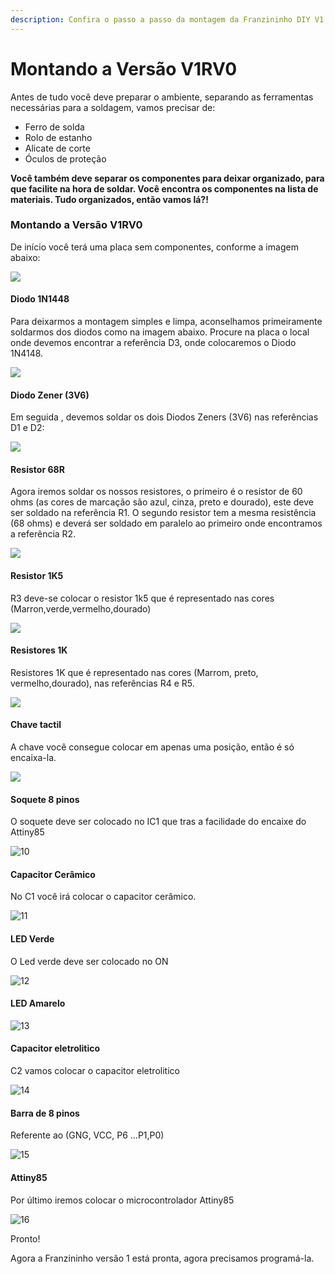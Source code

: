 ```yaml
---
description: Confira o passo a passo da montagem da Franzininho DIY V1
---
```


# Montando a Versão V1RV0

Antes de tudo você deve preparar o ambiente, separando as ferramentas necessárias para a soldagem, vamos precisar de:

* Ferro de solda
* Rolo de estanho
* Alicate de corte
* Óculos de proteção

**Você também deve separar os componentes para deixar organizado, para que facilite na hora de soldar. Você encontra os componentes na lista de materiais. Tudo organizados, então vamos lá?!**

### Montando a Versão V1RV0

De início você terá uma placa sem componentes, conforme a imagem abaixo:

![](../../.gitbook/assets/montagem-v1-00.png)

#### **Diodo 1N1448**

Para deixarmos a montagem simples e limpa, aconselhamos primeiramente soldarmos dos diodos como na imagem abaixo. Procure na placa o local onde devemos encontrar a referência D3, onde colocaremos o Diodo 1N4148.

![](../../.gitbook/assets/montagem-v1-01.png)

#### **Diodo Zener \(3V6\)**

Em seguida , devemos soldar os dois Diodos Zeners \(3V6\) nas referências D1 e D2:

![](../../.gitbook/assets/montagem-v1-03.png)

#### **Resistor 68R**

Agora iremos soldar os nossos resistores, o primeiro é o resistor de 60 ohms \(as cores de marcação são azul, cinza, preto e dourado\), este deve ser soldado na referência R1. O segundo resistor tem a mesma resistência \(68 ohms\) e deverá ser soldado em paralelo ao primeiro onde encontramos a referência R2.

![](../../.gitbook/assets/montagem-v1-05.png)

#### **Resistor 1K5**

R3 deve-se colocar o resistor 1k5 que é representado nas cores \(Marron,verde,vermelho,dourado\)

![](../../.gitbook/assets/montagem-v1-06.png)

#### **Resistores 1K**

Resistores 1K que é representado nas cores \(Marrom, preto, vermelho,dourado\), nas referências R4 e R5.

![](../../.gitbook/assets/montagem-v1-08.png)

#### **Chave tactil**

A chave você consegue colocar em apenas uma posição, então é só encaixa-la.

![](../../.gitbook/assets/montagem-v1-09.png)

#### **Soquete 8 pinos**

O soquete deve ser colocado no IC1 que tras a facilidade do encaixe do Attiny85

![10](../../.gitbook/assets/montagem-v1-10.png)

#### **Capacitor Cerâmico**

No C1 você irá colocar o capacitor cerâmico.

![11](../../.gitbook/assets/montagem-v1-11.png)

#### **LED Verde**

O Led verde deve ser colocado no ON

![12](../../.gitbook/assets/montagem-v1-12.png)

#### **LED Amarelo**

![13](../../.gitbook/assets/montagem-v1-13.png)

#### **Capacitor eletrolitico**

C2 vamos colocar o capacitor eletrolitico

![14](../../.gitbook/assets/montagem-v1-14.png)

#### **Barra de 8 pinos**

Referente ao \(GNG, VCC, P6 ...P1,P0\)

![15](../../.gitbook/assets/montagem-v1-15.png)

#### **Attiny85**

Por último iremos colocar o microcontrolador Attiny85

![16](../../.gitbook/assets/montagem-v1-16.png)

Pronto!

Agora a Franzininho versão 1 está pronta, agora precisamos programá-la.  


